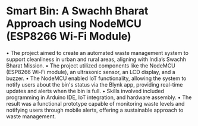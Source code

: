 # Smart Bin: A Swachh Bharat Approach using NodeMCU (ESP8266 Wi-Fi Module)
•	The project aimed to create an automated waste management system to support cleanliness in urban and rural areas, aligning with India’s Swachh Bharat Mission.
•	The project utilized components like the NodeMCU (ESP8266 Wi-Fi module), an ultrasonic sensor, an LCD display, and a buzzer.
•	The NodeMCU enabled IoT functionality, allowing the system to notify users about the bin's status via the Blynk app, providing real-time updates and alerts when the bin is full.
•	Skills involved included programming in Arduino IDE, IoT integration, and hardware assembly.
•	The result was a functional prototype capable of monitoring waste levels and notifying users through mobile alerts, offering a sustainable approach to waste management.
